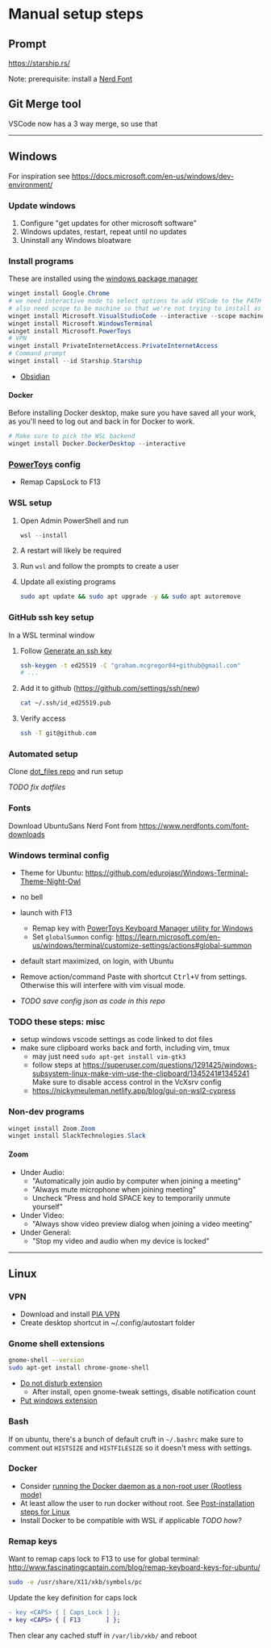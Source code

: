 # Manual setup steps

## Prompt

https://starship.rs/

Note: prerequisite: install a [Nerd Font](https://www.nerdfonts.com/)

## Git Merge tool

VSCode now has a 3 way merge, so use that

---

## Windows

For inspiration see https://docs.microsoft.com/en-us/windows/dev-environment/

### Update windows

1. Configure "get updates for other microsoft software"
1. Windows updates, restart, repeat until no updates
1. Uninstall any Windows bloatware

### Install programs

These are installed using the
[windows package manager](https://docs.microsoft.com/en-us/learn/modules/explore-windows-package-manager-tool/)

```powershell
winget install Google.Chrome
# we need interactive mode to select options to add VSCode to the PATH to launch from WSL
# also need scope to be machine so that we're not trying to install as admin
winget install Microsoft.VisualStudioCode --interactive --scope machine
winget install Microsoft.WindowsTerminal
winget install Microsoft.PowerToys
# VPN
winget install PrivateInternetAccess.PrivateInternetAccess
# Command prompt
winget install --id Starship.Starship
```

- [Obsidian](https://obsidian.md/download)

#### Docker

Before installing Docker desktop, make sure you have saved all your work, as
you'll need to log out and back in for Docker to work.

```powershell
# Make sure to pick the WSL backend
winget install Docker.DockerDesktop --interactive
```

### [PowerToys](https://github.com/microsoft/PowerToys) config

- Remap CapsLock to F13

### WSL setup

1.  Open Admin PowerShell and run

    ```powershell
    wsl --install
    ```

1.  A restart will likely be required
1.  Run `wsl` and follow the prompts to create a user
1.  Update all existing programs

    ```sh
    sudo apt update && sudo apt upgrade -y && sudo apt autoremove
    ```

### GitHub ssh key setup

In a WSL terminal window

1.  Follow [Generate an ssh key](https://docs.github.com/en/authentication/connecting-to-github-with-ssh/generating-a-new-ssh-key-and-adding-it-to-the-ssh-agent?platform=linux#generating-a-new-ssh-key)

    ```sh
    ssh-keygen -t ed25519 -C "graham.mcgregor04+github@gmail.com"
    # ...
    ```

1.  Add it to github (https://github.com/settings/ssh/new)

    ```sh
    cat ~/.ssh/id_ed25519.pub
    ```

1.  Verify access
    ```sh
    ssh -T git@github.com
    ```

### Automated setup

Clone [dot_files repo](https://github.com/Graham42/dot_files) and run setup

_TODO fix dotfiles_

### Fonts

Download UbuntuSans Nerd Font from https://www.nerdfonts.com/font-downloads

### Windows terminal config

- Theme for Ubuntu:
  https://github.com/edurojasr/Windows-Terminal-Theme-Night-Owl
- no bell
- launch with F13
    - Remap key with [PowerToys Keyboard Manager utility for Windows](https://learn.microsoft.com/en-us/windows/powertoys/keyboard-manager)
    - Set `globalSummon` config: https://learn.microsoft.com/en-us/windows/terminal/customize-settings/actions#global-summon
- default start maximized, on login, with Ubuntu
- Remove action/command Paste with shortcut <kbd>Ctrl+V</kbd> from settings. Otherwise this will interfere with vim visual mode.

- _TODO save config json as code in this repo_

### TODO these steps: misc

- setup windows vscode settings as code linked to dot files
- make sure clipboard works back and forth, including vim, tmux
  - may just need `sudo apt-get install vim-gtk3`
  - follow steps at
    https://superuser.com/questions/1291425/windows-subsystem-linux-make-vim-use-the-clipboard/1345241#1345241
    Make sure to disable access control in the VcXsrv config
  - https://nickymeuleman.netlify.app/blog/gui-on-wsl2-cypress

### Non-dev programs

```powershell
winget install Zoom.Zoom
winget install SlackTechnologies.Slack
```

#### Zoom

- Under Audio:
  - "Automatically join audio by computer when joining a meeting"
  - "Always mute microphone when joining meeting"
  - Uncheck "Press and hold SPACE key to temporarily unmute yourself"
- Under Video:
  - "Always show video preview dialog when joining a video meeting"
- Under General:
  - "Stop my video and audio when my device is locked"

---

## Linux

### VPN

- Download and install [PIA VPN](https://www.privateinternetaccess.com/)
- Create desktop shortcut in ~/.config/autostart folder

### Gnome shell extensions

```sh
gnome-shell --version
sudo apt-get install chrome-gnome-shell
```

- [Do not disturb extension](https://extensions.gnome.org/extension/964/do-not-disturb-button/)
  - After install, open gnome-tweak settings, disable notification count
- [Put windows extension](https://extensions.gnome.org/extension/39/put-windows/)

### Bash

If on ubuntu, there's a bunch of default cruft in `~/.bashrc` make sure to
comment out `HISTSIZE` and `HISTFILESIZE` so it doesn't mess with settings.

### Docker

- Consider
  [running the Docker daemon as a non-root user (Rootless mode)](https://docs.docker.com/engine/security/rootless/)
- At least allow the user to run docker without root. See
  [Post-installation steps for Linux](https://docs.docker.com/engine/install/linux-postinstall/)
- Install Docker to be compatible with WSL if applicable _TODO how?_

### Remap keys

Want to remap caps lock to F13 to use for global terminal:
http://www.fascinatingcaptain.com/blog/remap-keyboard-keys-for-ubuntu/

```sh
sudo -e /usr/share/X11/xkb/symbols/pc
```

Update the key definition for caps lock

```diff
- key <CAPS> { [ Caps_Lock ] };
+ key <CAPS> { [ F13       ] };
```

Then clear any cached stuff in `/var/lib/xkb/` and reboot
